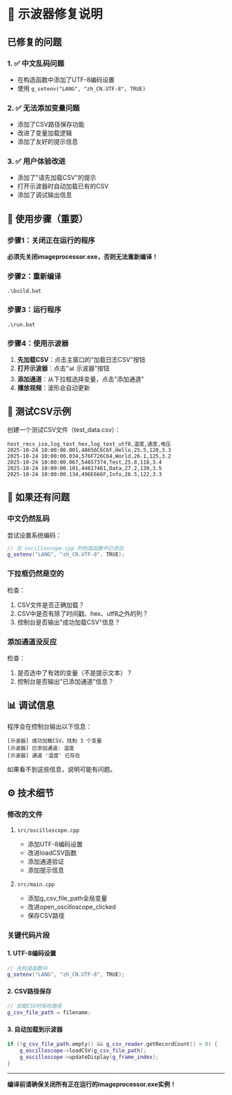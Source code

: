 # 🔧 示波器修复说明

## 已修复的问题

### 1. ✅ 中文乱码问题
- 在构造函数中添加了UTF-8编码设置
- 使用 `g_setenv("LANG", "zh_CN.UTF-8", TRUE)`

### 2. ✅ 无法添加变量问题
- 添加了CSV路径保存功能
- 改进了变量加载逻辑
- 添加了友好的提示信息

### 3. ✅ 用户体验改进
- 添加了"请先加载CSV"的提示
- 打开示波器时自动加载已有的CSV
- 添加了调试输出信息

## 📝 使用步骤（重要）

### 步骤1：关闭正在运行的程序
**必须先关闭imageprocessor.exe，否则无法重新编译！**

### 步骤2：重新编译
```batch
.\build.bat
```

### 步骤3：运行程序
```batch
.\run.bat
```

### 步骤4：使用示波器
1. **先加载CSV**：点击主窗口的"加载日志CSV"按钮
2. **打开示波器**：点击"📊 示波器"按钮
3. **添加通道**：从下拉框选择变量，点击"添加通道"
4. **播放视频**：波形会自动更新

## 🎯 测试CSV示例

创建一个测试CSV文件（test_data.csv）：

```csv
host_recv_iso,log_text_hex,log_text_utf8,温度,速度,电压
2025-10-24 10:00:00.001,48656C6C6F,Hello,25.5,120,3.3
2025-10-24 10:00:00.034,576F726C64,World,26.1,125,3.2
2025-10-24 10:00:00.067,54657374,Test,25.8,118,3.4
2025-10-24 10:00:00.101,44617461,Data,27.2,130,3.5
2025-10-24 10:00:00.134,496E666F,Info,26.5,122,3.3
```

## 🐛 如果还有问题

### 中文仍然乱码
尝试设置系统编码：
```cpp
// 在 oscilloscope.cpp 的构造函数中已添加
g_setenv("LANG", "zh_CN.UTF-8", TRUE);
```

### 下拉框仍然是空的
检查：
1. CSV文件是否正确加载？
2. CSV中是否有除了时间戳、hex、utf8之外的列？
3. 控制台是否输出"成功加载CSV"信息？

### 添加通道没反应
检查：
1. 是否选中了有效的变量（不是提示文本）？
2. 控制台是否输出"已添加通道"信息？

## 📊 调试信息

程序会在控制台输出以下信息：
```
[示波器] 成功加载CSV，找到 3 个变量
[示波器] 已添加通道: 温度
[示波器] 通道 '温度' 已存在
```

如果看不到这些信息，说明可能有问题。

## ⚙️ 技术细节

### 修改的文件
1. `src/oscilloscope.cpp`
   - 添加UTF-8编码设置
   - 改进loadCSV函数
   - 添加通道验证
   - 添加提示信息

2. `src/main.cpp`
   - 添加g_csv_file_path全局变量
   - 改进open_oscilloscope_clicked
   - 保存CSV路径

### 关键代码片段

#### 1. UTF-8编码设置
```cpp
// 在构造函数中
g_setenv("LANG", "zh_CN.UTF-8", TRUE);
```

#### 2. CSV路径保存
```cpp
// 加载CSV时保存路径
g_csv_file_path = filename;
```

#### 3. 自动加载到示波器
```cpp
if (!g_csv_file_path.empty() && g_csv_reader.getRecordCount() > 0) {
    g_oscilloscope->loadCSV(g_csv_file_path);
    g_oscilloscope->updateDisplay(g_frame_index);
}
```

---

**编译前请确保关闭所有正在运行的imageprocessor.exe实例！**
